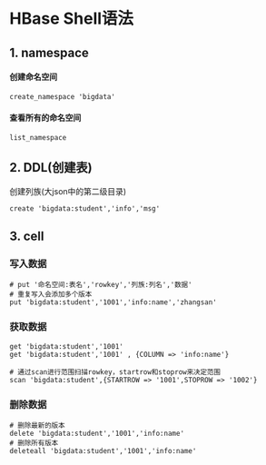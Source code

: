 # HBase Shell语法

## 1. namespace

#### 创建命名空间 

```shell
create_namespace 'bigdata'
```

#### 查看所有的命名空间  

```shell
list_namespace
```

## 2. DDL(创建表)

创建列族(大json中的第二级目录)

```shell
create 'bigdata:student','info','msg'
```

## 3. cell

### 写入数据

```shell
# put '命名空间:表名','rowkey','列族:列名','数据'
# 重复写入会添加多个版本
put 'bigdata:student','1001','info:name','zhangsan'
```

### 获取数据

```shell
get 'bigdata:student','1001'
get 'bigdata:student','1001' , {COLUMN => 'info:name'}
```

```shell
# 通过scan进行范围扫描rowkey，startrow和stoprow来决定范围
scan 'bigdata:student',{STARTROW => '1001',STOPROW => '1002'}
```

### 删除数据

```shell
# 删除最新的版本
delete 'bigdata:student','1001','info:name'
# 删除所有版本
deleteall 'bigdata:student','1001','info:name'
```

